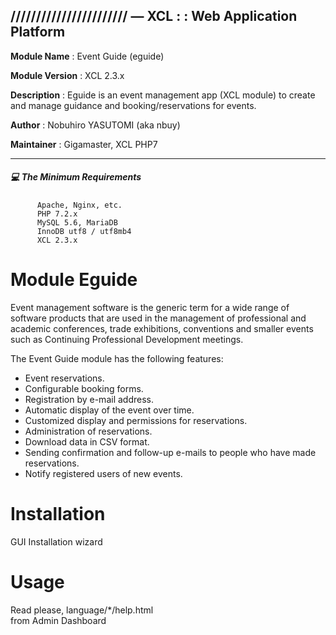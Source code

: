 ## /////////////////////// — XCL : : Web Application Platform

**Module Name**  : Event Guide (eguide) 

**Module Version**  : XCL 2.3.x  

**Description** : Eguide is an event management app (XCL module) to create and manage guidance and booking/reservations for events.

**Author** : Nobuhiro YASUTOMI (aka nbuy)

**Maintainer** : Gigamaster, XCL PHP7

---
  

##### :computer: The Minimum Requirements


          Apache, Nginx, etc.
          PHP 7.2.x
          MySQL 5.6, MariaDB
          InnoDB utf8 / utf8mb4
          XCL 2.3.x
          
          


Module Eguide
========

Event management software is the generic term for a wide range of software products that are used in the management of professional and academic conferences, trade exhibitions, conventions and smaller events such as Continuing Professional Development meetings.  

The Event Guide module has the following features:  
- Event reservations.
- Configurable booking forms.
- Registration by e-mail address.
- Automatic display of the event over time.
- Customized display and permissions for reservations.
- Administration of reservations. 
- Download data in CSV format.
- Sending confirmation and follow-up e-mails to people who have made reservations.
- Notify registered users of new events.


Installation
========

GUI Installation wizard  

Usage
========

Read please, language/*/help.html  
from Admin Dashboard

